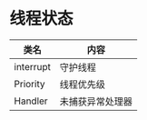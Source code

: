 # 线程状态
| 类名 | 内容 |
| ------ | ------ |
| interrupt | 守护线程 |
| Priority | 线程优先级 |
| Handler | 未捕获异常处理器 |